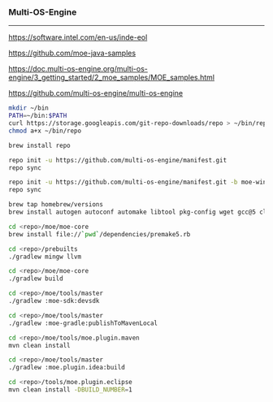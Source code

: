 ### Multi-OS-Engine
---
https://software.intel.com/en-us/inde-eol

https://github.com/moe-java-samples

https://doc.multi-os-engine.org/multi-os-engine/3_getting_started/2_moe_samples/MOE_samples.html

https://github.com/multi-os-engine/multi-os-engine

```sh
mkdir ~/bin
PATH=~/bin:$PATH
curl https://storage.googleapis.com/git-repo-downloads/repo > ~/bin/repo
chmod a+x ~/bin/repo

brew install repo

repo init -u https://github.com/multi-os-engine/manifest.git
repo sync

repo init -u https://github.com/multi-os-engine/manifest.git -b moe-windows-bitcode
repo sync

brew tap homebrew/versions
brew install autogen autoconf automake libtool pkg-config wget gcc@5 cloog cmake jasmin gpg ant maven

cd <repo>/moe/moe-core
brew install file://`pwd`/dependencies/premake5.rb

cd <repo>/prebuilts
./gradlew mingw llvm

cd <repo>/moe/moe-core
./gradlew build

cd <repo>/moe/tools/master
./gradlew :moe-sdk:devsdk

cd <repo>/moe/tools/master
./gradlew :moe-gradle:publishToMavenLocal

cd <repo>/moe/tools/moe.plugin.maven
mvn clean install

cd <repo>/moe/tools/master
./gradlew :moe.plugin.idea:build

cd <repo>/tools/moe.plugin.eclipse
mvn clean install -DBUILD_NUMBER=1
```

```
```

```
```

